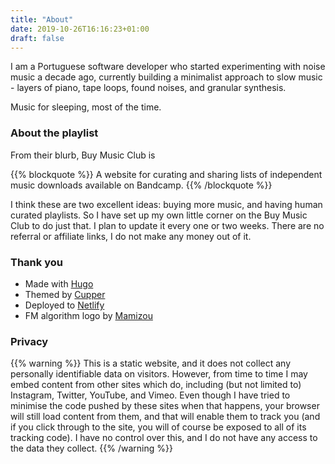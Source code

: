 ```yaml
---
title: "About"
date: 2019-10-26T16:16:23+01:00
draft: false
---
```


I am a Portuguese software developer who started experimenting with noise music
a decade ago, currently building a minimalist approach to slow music -
layers of piano, tape loops, found noises, and granular synthesis.

Music for sleeping, most of the time.

### About the playlist

From their blurb, Buy Music Club is

{{% blockquote %}}
A website for curating and sharing lists of independent music downloads available on Bandcamp.
{{% /blockquote %}}

I think these are two excellent ideas: buying more music, and having human
curated playlists. So I have set up my own little corner on the Buy Music Club
to do just that. I plan to update it every one or two weeks. There are no
referral or affiliate links, I do not make any money out of it.


### Thank you

* Made with [Hugo](https://gohugo.io/)
* Themed by [Cupper](https://github.com/zwbetz-gh/cupper-hugo-theme)
* Deployed to [Netlify](https://www.netlify.com/)
* FM algorithm logo by [Mamizou](https://en.wikipedia.org/wiki/User:Mamizou)


### Privacy

{{% warning %}}
This is a static website, and it does not collect any personally identifiable
data on visitors.
However, from time to time I may embed content from other sites which do,
including (but not limited to) Instagram, Twitter, YouTube, and Vimeo.
Even though I have tried to minimise the code pushed by these sites when that
happens, your browser will still load content from them, and that will enable
them to track you (and if you click through to the site, you will of course
be exposed to all of its tracking code).
I have no control over this, and I do not have any access to the data
they collect.
{{% /warning %}}
